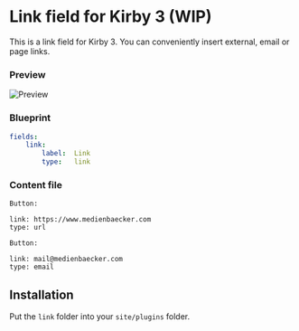 # Link field for Kirby 3 (WIP)

This is a link field for Kirby 3. You can conveniently insert external, email or page links.

### Preview

![Preview](https://user-images.githubusercontent.com/7975568/50344611-00b3e400-052c-11e9-9e64-1e60f5a6098f.gif)

### Blueprint
```yaml
fields:
    link:
        label:  Link
        type:   link
```

### Content file
```
Button: 

link: https://www.medienbaecker.com
type: url
```

```
Button: 

link: mail@medienbaecker.com
type: email
```

## Installation

Put the `link` folder into your `site/plugins` folder.
